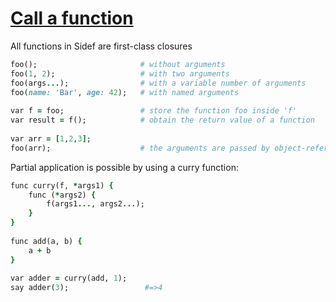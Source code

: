 [1]: http://rosettacode.org/wiki/Call_a_function

# [Call a function][1]

All functions in Sidef are first-class closures

```ruby
foo();                       # without arguments
foo(1, 2);                   # with two arguments
foo(args...);                # with a variable number of arguments
foo(name: 'Bar', age: 42);   # with named arguments
 
var f = foo;                 # store the function foo inside 'f'
var result = f();            # obtain the return value of a function
 
var arr = [1,2,3];
foo(arr);                    # the arguments are passed by object-reference
```


Partial application is possible by using a curry function:

```ruby
func curry(f, *args1) {
    func (*args2) {
        f(args1..., args2...);
    }
}
 
func add(a, b) {
    a + b
}
 
var adder = curry(add, 1);
say adder(3);                 #=>4
```